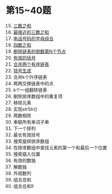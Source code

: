 # 第15~40题

15. [三数之和](problmes.15.md)
16. [最接近的三数之和](problems.16.md)
17. [电话号码的字母组合](problems.17.md)
18. [四数之和](problems.18.md)
19. [删除链表的倒数第N个节点](problems.19.md)
20. [有效的括号](problems.20.md)
21. [合并两个有序链表](problems.21.md)
22. [括号生成](problems.22.md)
23. 合并k个升序链表
24. 两两交换链表中的点
25. k个一组翻转链表
26. 删除排序数组中的重复项
27. 移除元素
28. 实现strStr()
29. 两数相除
30. 串联所有单词子串
31. 下一个排列
32. 最长有效括号
33. 搜索旋转排序数组
34. 在排序数组中查找元素的第一个和最后一个位置
35. 搜索插入位置
36. 有效的数独
37. 解数独
38. 外观数列
39. 组合总和
40. 组合总和II
